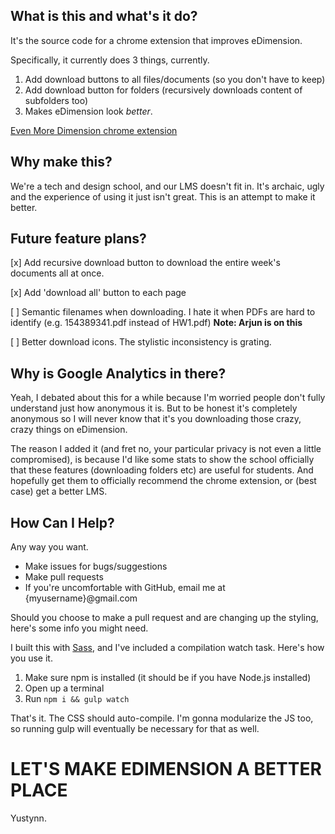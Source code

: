 ## What is this and what's it do?
It's the source code for a chrome extension that improves eDimension.

Specifically, it currently does 3 things, currently.
1. Add download buttons to all files/documents (so you don't have to keep)
2. Add download button for folders (recursively downloads content of subfolders too)
3. Makes eDimension look *better*.

[Even More Dimension chrome extension](https://chrome.google.com/webstore/detail/even-more-dimension/defapkcdijpdlejlkhbkklbnmcpcpijm)

## Why make this?
We're a tech and design school, and our LMS doesn't fit in. It's archaic, ugly and the experience of using it just isn't great. This is an attempt to make it better.

## Future feature plans?
[x] Add recursive download button to download the entire week's documents all at once.

[x] Add 'download all' button to each page

[ ] Semantic filenames when downloading. I hate it when PDFs are hard to identify (e.g. 154389341.pdf instead of HW1.pdf) **Note: Arjun is on this**

[ ] Better download icons. The stylistic inconsistency is grating.


## Why is Google Analytics in there?
Yeah, I debated about this for a while because I'm worried people don't fully understand just how anonymous it is. But to be honest it's completely anonymous so I will never know that it's you downloading those crazy, crazy things on eDimension.

The reason I added it (and fret no, your particular privacy is not even a little compromised), is because I'd like some stats to show the school officially that these features (downloading folders etc) are useful for students. And hopefully get them to officially recommend the chrome extension, or (best case) get a better LMS.

## How Can I Help?
Any way you want.
* Make issues for bugs/suggestions
* Make pull requests
* If you're uncomfortable with GitHub, email me at {myusername}@gmail.com

Should you choose to make a pull request and are changing up the styling, here's some info you might need.

I built this with [Sass](http://sass-lang.com/), and I've included a compilation watch task. Here's how you use it.

1. Make sure npm is installed (it should be if you have Node.js installed)
2. Open up a terminal
3. Run `npm i && gulp watch`

That's it. The CSS should auto-compile. I'm gonna modularize the JS too, so running gulp will eventually be necessary for that as well.


# **LET'S MAKE EDIMENSION A BETTER PLACE**
Yustynn.
